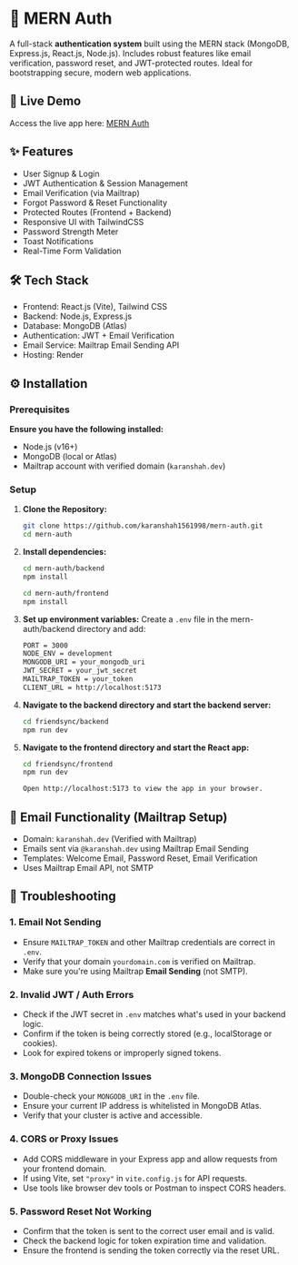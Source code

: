 # 🔐 MERN Auth
A full-stack **authentication system** built using the MERN stack (MongoDB, Express.js, React.js, Node.js). Includes robust features like email verification, password reset, and JWT-protected routes. Ideal for bootstrapping secure, modern web applications.

## 🚀 Live Demo
Access the live app here: [MERN Auth](https://mern-auth-ysso.onrender.com)

## ✨ Features
- User Signup & Login
- JWT Authentication & Session Management
- Email Verification (via Mailtrap)
- Forgot Password & Reset Functionality
- Protected Routes (Frontend + Backend)
- Responsive UI with TailwindCSS
- Password Strength Meter
- Toast Notifications
- Real-Time Form Validation

## 🛠 Tech Stack
- Frontend: React.js (Vite), Tailwind CSS
- Backend: Node.js, Express.js
- Database: MongoDB (Atlas)
- Authentication: JWT + Email Verification
- Email Service: Mailtrap Email Sending API
- Hosting: Render

## ⚙️ Installation
### Prerequisites
**Ensure you have the following installed:**
- Node.js (v16+)
- MongoDB (local or Atlas)
- Mailtrap account with verified domain (`karanshah.dev`)

### Setup
1. **Clone the Repository:**
   ```bash
   git clone https://github.com/karanshah1561998/mern-auth.git
   cd mern-auth

2. **Install dependencies:**
   ```bash
   cd mern-auth/backend
   npm install
   
   cd mern-auth/frontend
   npm install

3. **Set up environment variables:**
   Create a `.env` file in the mern-auth/backend directory and add:
   ```bash
   PORT = 3000
   NODE_ENV = development
   MONGODB_URI = your_mongodb_uri
   JWT_SECRET = your_jwt_secret
   MAILTRAP_TOKEN = your_token
   CLIENT_URL = http://localhost:5173

4. **Navigate to the backend directory and start the backend server:**
   ```bash
   cd friendsync/backend
   npm run dev

5. **Navigate to the frontend directory and start the React app:**
   ```bash
   cd friendsync/frontend
   npm run dev

   Open http://localhost:5173 to view the app in your browser.

## 📩 Email Functionality (Mailtrap Setup)
- Domain: `karanshah.dev` (Verified with Mailtrap)
- Emails sent via `@karanshah.dev` using Mailtrap Email Sending
- Templates: Welcome Email, Password Reset, Email Verification
- Uses Mailtrap Email API, not SMTP

## 🧩 Troubleshooting

### 1. Email Not Sending
- Ensure `MAILTRAP_TOKEN` and other Mailtrap credentials are correct in `.env`.
- Verify that your domain `yourdomain.com` is verified on Mailtrap.
- Make sure you're using Mailtrap **Email Sending** (not SMTP).

### 2. Invalid JWT / Auth Errors
- Check if the JWT secret in `.env` matches what's used in your backend logic.
- Confirm if the token is being correctly stored (e.g., localStorage or cookies).
- Look for expired tokens or improperly signed tokens.

### 3. MongoDB Connection Issues
- Double-check your `MONGODB_URI` in the `.env` file.
- Ensure your current IP address is whitelisted in MongoDB Atlas.
- Verify that your cluster is active and accessible.

### 4. CORS or Proxy Issues
- Add CORS middleware in your Express app and allow requests from your frontend domain.
- If using Vite, set `"proxy"` in `vite.config.js` for API requests.
- Use tools like browser dev tools or Postman to inspect CORS headers.

### 5. Password Reset Not Working
- Confirm that the token is sent to the correct user email and is valid.
- Check the backend logic for token expiration time and validation.
- Ensure the frontend is sending the token correctly via the reset URL.
